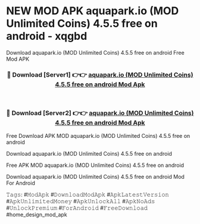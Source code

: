 # NEW MOD APK aquapark.io (MOD Unlimited Coins) 4.5.5 free on android - xqgbd
Download aquapark.io (MOD Unlimited Coins) 4.5.5 free on android Free Mod APK

<div align="center">
<h3>🔴 Download [Server1] 👉👉 <a href="https://apk-comot.site?title=aquapark.io_(MOD_Unlimited_Coins)_4.5.5_free_on_android">aquapark.io (MOD Unlimited Coins) 4.5.5 free on android Mod Apk</a></h3><br>

<h3>🔴 Download [Server2] 👉👉 <a href="https://apk-comot.site?title=aquapark.io_(MOD_Unlimited_Coins)_4.5.5_free_on_android">aquapark.io (MOD Unlimited Coins) 4.5.5 free on android Mod Apk</a></h3>
</div>


Free Download APK MOD aquapark.io (MOD Unlimited Coins) 4.5.5 free on android

Download aquapark.io (MOD Unlimited Coins) 4.5.5 free on android 

Free APK MOD aquapark.io (MOD Unlimited Coins) 4.5.5 free on android 

Download aquapark.io (MOD Unlimited Coins) 4.5.5 free on android Mod For Android

𝚃𝚊𝚐𝚜: #𝙼𝚘𝚍𝙰𝚙𝚔 #𝙳𝚘𝚠𝚗𝚕𝚘𝚊𝚍𝙼𝚘𝚍𝙰𝚙𝚔 #𝙰𝚙𝚔𝙻𝚊𝚝𝚎𝚜𝚝𝚅𝚎𝚛𝚜𝚒𝚘𝚗 #𝙰𝚙𝚔𝚄𝚗𝚕𝚒𝚖𝚒𝚝𝚎𝚍𝙼𝚘𝚗𝚎𝚢 #𝙰𝚙𝚔𝚄𝚗𝚕𝚘𝚌𝚔𝙰𝚕𝚕 #𝙰𝚙𝚔𝙽𝚘𝙰𝚍𝚜 #𝚄𝚗𝚕𝚘𝚌𝚔𝙿𝚛𝚎𝚖𝚒𝚞𝚖 #𝙵𝚘𝚛𝙰𝚗𝚍𝚛𝚘𝚒𝚍 #𝙵𝚛𝚎𝚎𝙳𝚘𝚠𝚗𝚕𝚘𝚊𝚍 #home_design_mod_apk